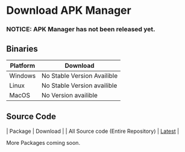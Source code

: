 # Download APK Manager #

### NOTICE: APK Manager has not been released yet. ###


## Binaries ##
| Platform | Download                      |
|----------|-------------------------------|
| Windows  | No Stable Version Availible   |
| Linux    | No Stable Version availible   |
| MacOS    | No Version availible          |


## Source Code ##
| Package                             | Download |
| All Source code (Entire Repository) | [Latest](https://github.com/jordanbancino/apk-manager/archive/master.zip) |

More Packages coming soon.